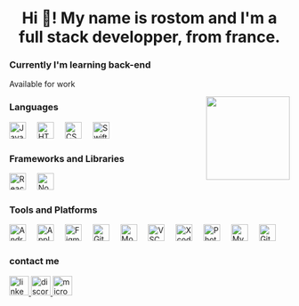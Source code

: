 <h1 align="center">Hi 👋! My name is rostom and I'm a full stack developper, from france.</h1>

<h3>Currently I'm learning back-end</h3>

<p>Available for work</p>

<img align="right" height="150" src="https://media1.tenor.com/m/DimzPZMypFcAAAAd/laptop.gif"  />

### Languages

<div align="left">
  <img src="https://cdn.jsdelivr.net/gh/devicons/devicon/icons/javascript/javascript-original.svg" height="30" alt="JavaScript logo" title="JavaScript" />
  <img width="12" />
  <img src="https://cdn.jsdelivr.net/gh/devicons/devicon/icons/html5/html5-original.svg" height="30" alt="HTML5 logo" title="HTML5" />
  <img width="12" />
  <img src="https://cdn.jsdelivr.net/gh/devicons/devicon/icons/css3/css3-original.svg" height="30" alt="CSS3 logo" title="CSS3" />
  <img width="12" />
  <img src="https://cdn.jsdelivr.net/gh/devicons/devicon/icons/swift/swift-original.svg" height="30" alt="Swift logo" title="Swift" />
</div>

### Frameworks and Libraries

<div align="left">
  <img src="https://cdn.jsdelivr.net/gh/devicons/devicon/icons/react/react-original.svg" height="30" alt="React logo" title="React" />
  <img width="12" />
  <img src="https://cdn.jsdelivr.net/gh/devicons/devicon/icons/nodejs/nodejs-original.svg" height="30" alt="Node.js logo" title="Node.js" />
</div>

### Tools and Platforms

<div align="left">
  <img src="https://cdn.jsdelivr.net/gh/devicons/devicon/icons/android/android-original.svg" height="30" alt="Android logo" title="Android" />
  <img width="12" />
  <img src="https://cdn.jsdelivr.net/gh/devicons/devicon/icons/apple/apple-original.svg" height="30" alt="Apple logo" title="Apple" />
  <img width="12" />
  <img src="https://cdn.jsdelivr.net/gh/devicons/devicon/icons/figma/figma-original.svg" height="30" alt="Figma logo" title="Figma" />
  <img width="12" />
  <img src="https://cdn.jsdelivr.net/gh/devicons/devicon/icons/github/github-original.svg" height="30" alt="GitHub logo" title="GitHub" />
  <img width="12" />
  <img src="https://cdn.jsdelivr.net/gh/devicons/devicon/icons/mongodb/mongodb-original.svg" height="30" alt="MongoDB logo" title="MongoDB" />
  <img width="12" />
  <img src="https://cdn.jsdelivr.net/gh/devicons/devicon/icons/vscode/vscode-original.svg" height="30" alt="VSCode logo" title="Visual Studio Code" />
  <img width="12" />
  <img src="https://cdn.jsdelivr.net/gh/devicons/devicon/icons/xcode/xcode-original.svg" height="30" alt="Xcode logo" title="Xcode" />
  <img width="12" />
  <img src="https://cdn.jsdelivr.net/gh/devicons/devicon/icons/photoshop/photoshop-plain.svg" height="30" alt="Photoshop logo" title="Photoshop" />
  <img width="12" />
  <img src="https://cdn.jsdelivr.net/gh/devicons/devicon/icons/mysql/mysql-original.svg" height="30" alt="MySQL logo" title="MySQL" />
  <img width="12" />
  <img src="https://cdn.jsdelivr.net/gh/devicons/devicon/icons/git/git-original.svg" height="30" alt="Git logo" title="Git" />
</div>

### contact me

<div align="left">
  <a href="https://www.linkedin.com/in/rostom-rekik/" target="_blank">
    <img src="https://img.shields.io/static/v1?message=LinkedIn&logo=linkedin&label=&color=0077B5&logoColor=white&labelColor=&style=for-the-badge" height="35" alt="linkedin logo"  />
  </a>
  <a href="discord.com/users/897219886810538015" target="_blank">
    <img src="https://img.shields.io/static/v1?message=Discord&logo=discord&label=&color=7289DA&logoColor=white&labelColor=&style=for-the-badge" height="35" alt="discord logo"  />
  </a>
  <a href="r.rostom@outlook.fr" target="_blank">
    <img src="https://img.shields.io/static/v1?message=Outlook&logo=microsoft-outlook&label=&color=0078D4&logoColor=white&labelColor=&style=for-the-badge" height="35" alt="microsoft-outlook logo"  />
  </a>
</div>

###

<div align="left">
</div>
